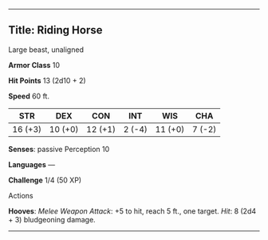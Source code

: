 -------------------------
Title: Riding Horse
-------------------------


Large beast, unaligned

**Armor Class** 10

**Hit Points** 13 (2d10 + 2)

**Speed** 60 ft.


| STR    | DEX     | CON     | INT     | WIS     | CHA
|---------| -------- |--------- |--------- |---------| ---------
| 16 (+3)   | 10 (+0)   | 12 (+1)   | 2 (-4)   | 11 (+0)   | 7 (-2)


**Senses**: passive Perception 10

**Languages** —

**Challenge** 1/4 (50 XP)


Actions

**Hooves**: *Melee Weapon Attack*: +5 to hit, reach 5 ft.,
one target. *Hit*: 8 (2d4 + 3) bludgeoning damage.

****

